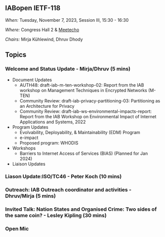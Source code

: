 ## IABopen IETF-118

*When:* Tuesday, November 7, 2023, Session III, 15:30 - 16:30	

*Where:* Congress Hall 2 & [Meetecho](https://meetecho.ietf.org/client/?session=31696)

*Chairs:* Mirja Kühlewind, Dhruv Dhody


## Topics

### Welcome and Status Update - Mirja/Dhruv (5 mins)
* Document Updates
    - AUTH48: draft-iab-m-ten-workshop-02: Report from the IAB workshop on Management Techniques in Encrypted Networks (M-TEN)
    - Community Review: draft-iab-privacy-partitioning-03: Partitioning as an Architecture for Privacy
    - Community Review: draft-iab-ws-environmental-impacts-report: Report from the IAB Workshop on Environmental Impact of Internet Applications and Systems, 2022
* Program Updates
    - Evolvability, Deployability, & Maintainability (EDM) Program
    - e-impact
    - Proposed program: WHODIS
* Workshops
    - Barriers to Internet Access of Services (BIAS) (Planned for Jan 2024)
* Liaison Updates
  
### Liason Update:ISO/TC46 - Peter Koch (10 mins)

### Outreach: IAB Outreach coordinator and activities - Dhruv/Mirja (5 mins)

### Invited Talk: Nation States and Organised Crime: Two sides of the same coin? - Lesley Kipling (30 mins)

### Open Mic
